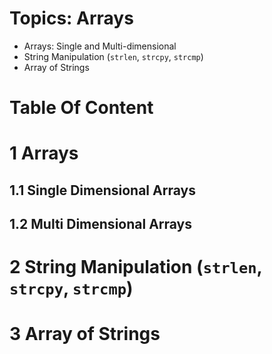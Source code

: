 # Topics: Arrays
- Arrays: Single and Multi-dimensional
- String Manipulation (`strlen`, `strcpy`, `strcmp`)
- Array of Strings


# Table Of Content



# 1 Arrays 

## 1.1 Single Dimensional Arrays

## 1.2 Multi Dimensional Arrays

# 2 String Manipulation (`strlen`, `strcpy`, `strcmp`) 

# 3 Array of Strings


